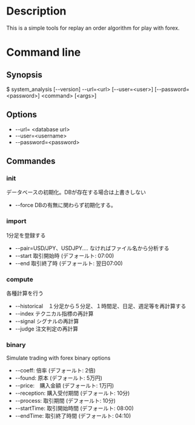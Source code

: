 # Description

This is a simple tools for replay an order algorithm for play with forex.


# Command line

## Synopsis
  $ system_analysis [--version] --url=&lt;url&gt; [--user=&lt;user&gt;] [--password=&lt;password&gt;] &lt;command&gt; [&lt;args&gt;]


## Options
* --url= &lt;database url&gt;
* --user=&lt;username&gt;
* --password=&lt;password&gt;

## Commandes

### init
データベースの初期化。DBが存在する場合は上書きしない

* --force DBの有無に関わらず初期化する。

### import
1分足を登録する

* --pair=USD/JPY、USDJPY.... なければファイル名から分析する
* --start 取引開始時 (デフォールト: 07:00)
* --end 取引終了時 (デフォールト: 翌日07:00)

### compute
各種計算を行う

* --historical　１分足から５分足、１時間足、日足、週足等を再計算する
* --index テクニカル指標の再計算
* --signal シグナルの再計算
* --judge 注文判定の再計算

### binary
Simulate trading with forex binary options

* --coeff: 倍率 (デフォールト: 2倍)
* --found: 原本 (デフォールト: 5万円)
* --price:　購入金額 (デフォールト: 1万円)
* --reception: 購入受付期間 (デフォールト: 10分)
* --process: 取引期間 (デフォールト: 10分)
* --startTime: 取引開始時間 (デフォールト: 08:00)
* --endTime: 取引終了時間 (デフォールト: 04:10)
